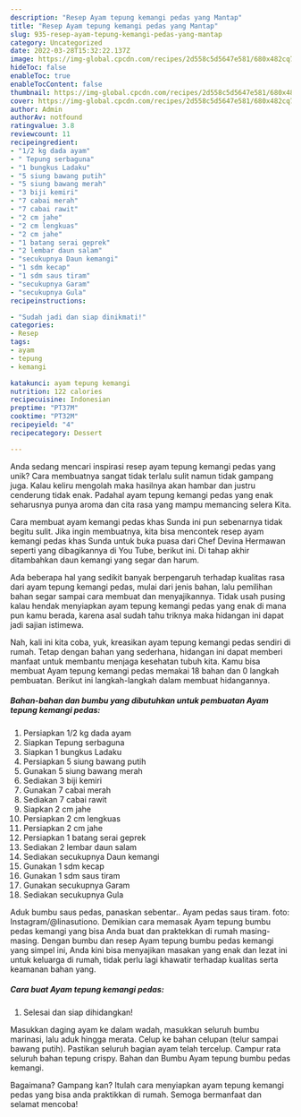```yaml
---
description: "Resep Ayam tepung kemangi pedas yang Mantap"
title: "Resep Ayam tepung kemangi pedas yang Mantap"
slug: 935-resep-ayam-tepung-kemangi-pedas-yang-mantap
category: Uncategorized
date: 2022-03-28T15:32:22.137Z
image: https://img-global.cpcdn.com/recipes/2d558c5d5647e581/680x482cq70/ayam-tepung-kemangi-pedas-foto-resep-utama.jpg
hideToc: false
enableToc: true
enableTocContent: false
thumbnail: https://img-global.cpcdn.com/recipes/2d558c5d5647e581/680x482cq70/ayam-tepung-kemangi-pedas-foto-resep-utama.jpg
cover: https://img-global.cpcdn.com/recipes/2d558c5d5647e581/680x482cq70/ayam-tepung-kemangi-pedas-foto-resep-utama.jpg
author: Admin
authorAv: notfound
ratingvalue: 3.8
reviewcount: 11
recipeingredient:
- "1/2 kg dada ayam"
- " Tepung serbaguna"
- "1 bungkus Ladaku"
- "5 siung bawang putih"
- "5 siung bawang merah"
- "3 biji kemiri"
- "7 cabai merah"
- "7 cabai rawit"
- "2 cm jahe"
- "2 cm lengkuas"
- "2 cm jahe"
- "1 batang serai geprek"
- "2 lembar daun salam"
- "secukupnya Daun kemangi"
- "1 sdm kecap"
- "1 sdm saus tiram"
- "secukupnya Garam"
- "secukupnya Gula"
recipeinstructions:

- "Sudah jadi dan siap dinikmati!"
categories:
- Resep
tags:
- ayam
- tepung
- kemangi

katakunci: ayam tepung kemangi 
nutrition: 122 calories
recipecuisine: Indonesian
preptime: "PT37M"
cooktime: "PT32M"
recipeyield: "4"
recipecategory: Dessert

---
```





Anda sedang mencari inspirasi resep ayam tepung kemangi pedas yang unik? Cara membuatnya sangat tidak terlalu sulit namun tidak gampang juga. Kalau keliru mengolah maka hasilnya akan hambar dan justru cenderung tidak enak. Padahal ayam tepung kemangi pedas yang enak seharusnya punya aroma dan cita rasa yang mampu memancing selera Kita.





Cara membuat ayam kemangi pedas khas Sunda ini pun sebenarnya tidak begitu sulit. Jika ingin membuatnya, kita bisa mencontek resep ayam kemangi pedas khas Sunda untuk buka puasa dari Chef Devina Hermawan seperti yang dibagikannya di You Tube, berikut ini. Di tahap akhir ditambahkan daun kemangi yang segar dan harum.

Ada beberapa hal yang sedikit banyak berpengaruh terhadap kualitas rasa dari ayam tepung kemangi pedas, mulai dari jenis bahan, lalu pemilihan bahan segar sampai cara membuat dan menyajikannya. Tidak usah pusing kalau hendak menyiapkan ayam tepung kemangi pedas yang enak di mana pun kamu berada, karena asal sudah tahu triknya maka hidangan ini dapat jadi sajian istimewa.






Nah, kali ini kita coba, yuk, kreasikan ayam tepung kemangi pedas sendiri di rumah. Tetap dengan bahan yang sederhana, hidangan ini dapat memberi manfaat untuk membantu menjaga kesehatan tubuh kita. Kamu bisa membuat Ayam tepung kemangi pedas memakai 18 bahan dan 0 langkah pembuatan. Berikut ini langkah-langkah dalam membuat hidangannya.

<!--inarticleads1-->

##### Bahan-bahan dan bumbu yang dibutuhkan untuk pembuatan Ayam tepung kemangi pedas:

1. Persiapkan 1/2 kg dada ayam
1. Siapkan  Tepung serbaguna
1. Siapkan 1 bungkus Ladaku
1. Persiapkan 5 siung bawang putih
1. Gunakan 5 siung bawang merah
1. Sediakan 3 biji kemiri
1. Gunakan 7 cabai merah
1. Sediakan 7 cabai rawit
1. Siapkan 2 cm jahe
1. Persiapkan 2 cm lengkuas
1. Persiapkan 2 cm jahe
1. Persiapkan 1 batang serai geprek
1. Sediakan 2 lembar daun salam
1. Sediakan secukupnya Daun kemangi
1. Gunakan 1 sdm kecap
1. Gunakan 1 sdm saus tiram
1. Gunakan secukupnya Garam
1. Sediakan secukupnya Gula


Aduk bumbu saus pedas, panaskan sebentar.. Ayam pedas saus tiram. foto: Instagram/@linasutiono. Demikian cara memasak Ayam tepung bumbu pedas kemangi yang bisa Anda buat dan praktekkan di rumah masing-masing. Dengan bumbu dan resep Ayam tepung bumbu pedas kemangi yang simpel ini, Anda kini bisa menyajikan masakan yang enak dan lezat ini untuk keluarga di rumah, tidak perlu lagi khawatir terhadap kualitas serta keamanan bahan yang. 

<!--inarticleads2-->

##### Cara buat Ayam tepung kemangi pedas:


1. Selesai dan siap dihidangkan!

Masukkan daging ayam ke dalam wadah, masukkan seluruh bumbu marinasi, lalu aduk hingga merata. Celup ke bahan celupan (telur sampai bawang putih). Pastikan seluruh bagian ayam telah tercelup. Campur rata seluruh bahan tepung crispy. Bahan dan Bumbu Ayam tepung bumbu pedas kemangi. 

Bagaimana? Gampang kan? Itulah cara menyiapkan ayam tepung kemangi pedas yang bisa anda praktikkan di rumah. Semoga bermanfaat dan selamat mencoba!
